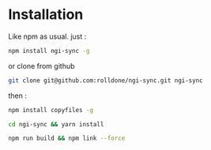 # Installation

Like npm as usual. just :

```bash
npm install ngi-sync -g
```

or clone from github

```bash
git clone git@github.com:rolldone/ngi-sync.git ngi-sync
```

then :

```bash
npm install copyfiles -g
```

```bash
cd ngi-sync && yarn install
```

```bash
npm run build && npm link --force
```

